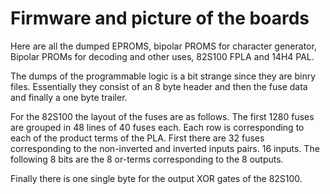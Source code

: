 # Firmware and picture of the boards

Here are all the dumped EPROMS, bipolar PROMS for character generator, Bipolar PROMs for decoding and other uses, 82S100 FPLA and 14H4 PAL.

The dumps of the programmable logic is a bit strange since they are binry files. Essentially they consist of an 8 byte header and then the fuse data and finally a one byte trailer.

For the 82S100 the layout of the fuses are as follows.
The first 1280 fuses are grouped in 48 lines of 40 fuses each. Each row is corresponding to each of the product terms of the PLA. First there are 
32 fuses corresponding to the non-inverted and inverted inputs pairs. 16 inputs. The following 8 bits are the 8 or-terms corresponding to the 
8 outputs.

Finally there is one single byte for the output XOR gates of the 82S100.

